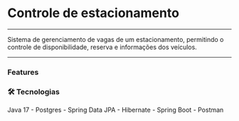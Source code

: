 # Controle de estacionamento

<hr>

<p> Sistema de gerenciamento de vagas de um estacionamento, permitindo o controle de disponibilidade, 
reserva e informações dos veículos.</p>

<hr>

### Features

### 🛠 Tecnologias
Java 17 - Postgres - Spring Data JPA - Hibernate - Spring Boot - Postman
